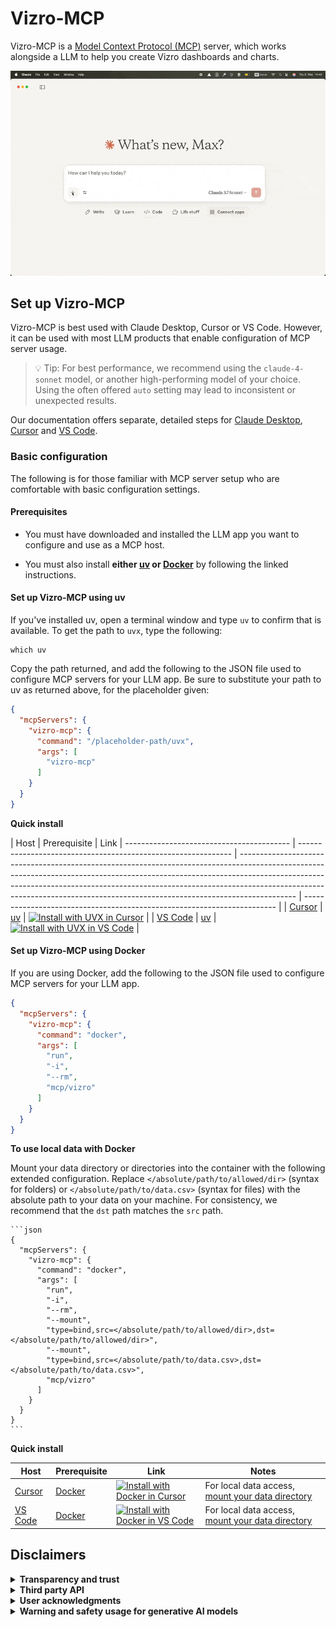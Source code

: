 <!-- <a href="https://glama.ai/mcp/servers/@mckinsey/vizro">
  <img width="380" height="200" src="https://glama.ai/mcp/servers/@mckinsey/vizro/badge" />
</a> -->

# Vizro-MCP

Vizro-MCP is a [Model Context Protocol (MCP)](https://modelcontextprotocol.io/) server, which works alongside a LLM to help you create Vizro dashboards and charts.

<img src="docs/assets/images/vizro-mcp.gif" width="600" alt="Vizro-MCP Demo">

## Set up Vizro-MCP

Vizro-MCP is best used with Claude Desktop, Cursor or VS Code. However, it can be used with most LLM products that enable configuration of MCP server usage.

> 💡 Tip: For best performance, we recommend using the `claude-4-sonnet` model, or another high-performing model of your choice. Using the often offered `auto` setting may lead to inconsistent or unexpected results.

Our documentation offers separate, detailed steps for [Claude Desktop](./docs/pages/guides/set-up-vizro-mcp-with-claude.md), [Cursor](./docs/pages/guides/set-up-vizro-mcp-with-cursor.md) and [VS Code](./docs/pages/guides/set-up-vizro-mcp-with-vscode.md).

### Basic configuration

The following is for those familiar with MCP server setup who are comfortable with basic configuration settings.

#### Prerequisites

- You must have downloaded and installed the LLM app you want to configure and use as a MCP host.

- You must also install **either [uv](https://docs.astral.sh/uv/getting-started/installation/) or [Docker](https://www.docker.com/get-started/)** by following the linked instructions.

#### Set up Vizro-MCP using uv

If you've installed uv, open a terminal window and type `uv` to confirm that is available. To get the path to `uvx`, type the following:

```shell
which uv
```

Copy the path returned, and add the following to the JSON file used to configure MCP servers for your LLM app. Be sure to substitute your path to uv as returned above, for the placeholder given:

```json
{
  "mcpServers": {
    "vizro-mcp": {
      "command": "/placeholder-path/uvx",
      "args": [
        "vizro-mcp"
      ]
    }
  }
}
```

**Quick install**

| Host | Prerequisite | Link | ----------------------------------------- | ------------------------------------------------------------- | -------------------------------------------------------------------------------------------------------------------------------------------------------------------------------------------------------------------------------------------------------------------------------------------------------------------------------------- | ----------------------------------------------------------------------- | | [Cursor](https://www.cursor.com/) | [uv](https://docs.astral.sh/uv/getting-started/installation/) | [![Install with UVX in Cursor](https://img.shields.io/badge/Cursor-Install-0098FF?style=flat-square&logo=visualstudiocode&logoColor=white)](https://cursor.com/install-mcp?name=vizro-mcp&config=eyJjb21tYW5kIjoidXZ4IHZpenJvLW1jcCJ9) | | [VS Code](https://code.visualstudio.com/) | [uv](https://docs.astral.sh/uv/guides/tools/) | [![Install with UVX in VS Code](https://img.shields.io/badge/VS_Code-Install-0098FF?style=flat-square&logo=visualstudiocode&logoColor=white)](https://insiders.vscode.dev/redirect/mcp/install?name=vizro-mcp&config=%7B%22command%22%3A%22uvx%22%2C%22args%22%3A%5B%22vizro-mcp%22%5D%7D) |

#### Set up Vizro-MCP using Docker

If you are using Docker, add the following to the JSON file used to configure MCP servers for your LLM app.

```json
{
  "mcpServers": {
    "vizro-mcp": {
      "command": "docker",
      "args": [
        "run",
        "-i",
        "--rm",
        "mcp/vizro"
      ]
    }
  }
}
```

**To use local data with Docker**

Mount your data directory or directories into the container with the following extended configuration. Replace `</absolute/path/to/allowed/dir>` (syntax for folders) or `</absolute/path/to/data.csv>` (syntax for files) with the absolute path to your data on your machine. For consistency, we recommend that the `dst` path matches the `src` path.

````
```json
{
  "mcpServers": {
    "vizro-mcp": {
      "command": "docker",
      "args": [
        "run",
        "-i",
        "--rm",
        "--mount",
        "type=bind,src=</absolute/path/to/allowed/dir>,dst=</absolute/path/to/allowed/dir>",
        "--mount",
        "type=bind,src=</absolute/path/to/data.csv>,dst=</absolute/path/to/data.csv>",
        "mcp/vizro"
      ]
    }
  }
}
```
````

**Quick install**

| Host                                      | Prerequisite                                  | Link                                                                                                                                                                                                                                                                                                                                   | Notes                                                                   |
| ----------------------------------------- | --------------------------------------------- | -------------------------------------------------------------------------------------------------------------------------------------------------------------------------------------------------------------------------------------------------------------------------------------------------------------------------------------- | ----------------------------------------------------------------------- |
| [Cursor](https://www.cursor.com/)         | [Docker](https://www.docker.com/get-started/) | [![Install with Docker in Cursor](https://img.shields.io/badge/Cursor-Install-0098FF?style=flat-square&logo=visualstudiocode&logoColor=white)](https://cursor.com/install-mcp?name=vizro-mcp&config=eyJjb21tYW5kIjoiZG9ja2VyIHJ1biAtaSAtLXJtIG1jcC92aXpybyJ9)                                                                          | For local data access, [mount your data directory](#setup-instructions) |
| [VS Code](https://code.visualstudio.com/) | [Docker](https://www.docker.com/get-started/) | [![Install with Docker in VS Code](https://img.shields.io/badge/VS_Code-Install-0098FF?style=flat-square&logo=visualstudiocode&logoColor=white)](https://insiders.vscode.dev/redirect/mcp/install?name=vizro-mcp&config=%7B%22command%22%3A%22docker%22%2C%22args%22%3A%5B%22run%22%2C%22-i%22%2C%22--rm%22%2C%22mcp%2Fvizro%22%5D%7D) | For local data access, [mount your data directory](#setup-instructions) |

## Disclaimers

<details>
<summary><strong>Transparency and trust</strong></summary>

MCP servers are a relatively new concept, and it is important to be transparent about what the tools are capable of so you can make an informed choice as a user. Overall, the Vizro MCP server only reads data, and never writes, deletes or modifies any data on your machine.

</details>

<details>
<summary><strong>Third party API</strong></summary>

Users are responsible for anything done via their host LLM application.

Users are responsible for procuring any and all rights necessary to access any third-party generative AI tools and for complying with any applicable terms or conditions thereof.

Users are wholly responsible for the use and security of the third-party generative AI tools and of Vizro.

</details>

<details>
<summary><strong>User acknowledgments</strong></summary>

Users acknowledge and agree that:

Any results, options, data, recommendations, analyses, code, or other information (“Outputs”) generated by any third-party generative AI tools (“GenAI Tools”) may contain some inaccuracies, biases, illegitimate, potentially infringing, or otherwise inappropriate content that may be mistaken, discriminatory, or misleading.

McKinsey & Company:

(i) expressly disclaims the accuracy, adequacy, timeliness, reliability, merchantability, fitness for a particular purpose, non-infringement, safety or completeness of any Outputs,

(ii) shall not be liable for any errors, omissions, or other defects in, delays or interruptions in such Outputs, or for any actions taken in reliance thereon, and

(iii) shall not be liable for any alleged violation or infringement of any right of any third party resulting from the users’ use of the GenAI Tools and the Outputs.

The Outputs shall be verified and validated by the users and shall not be used without human oversight and as a sole basis for making decisions impacting individuals.

Users remain solely responsible for the use of the Output, in particular, the users will need to determine the level of human oversight needed to be given the context and use case, as well as for informing the users’ personnel and other affected users about the nature of the GenAI Output. Users are also fully responsible for their decisions, actions, use of Vizro and Vizro-MCP and compliance with applicable laws, rules, and regulations, including but not limited to confirming that the Outputs do not infringe any third-party rights.

</details>

<details>
<summary><strong>Warning and safety usage for generative AI models</strong></summary>

Vizro-MCP is used by generative AI models because large language models (LLMs) represent significant advancements in the AI field. However, as with any powerful tool, there are potential risks associated with connecting to a generative AI model.

We recommend users research and understand the selected model before using Vizro-MCP. We also recommend users to check the MCP server code before using it.

Users are encouraged to treat AI-generated content as supplementary, always apply human judgment, approach with caution, review the relevant disclaimer page, and consider the following:

<ol>
<li>Hallucination and misrepresentation</li>
Generative models can potentially generate information while appearing factual, being entirely fictitious or misleading.

The vendor models might lack real-time knowledge or events beyond its last updates. Vizro-MCP output may vary and you should always verify critical information. It is the user's responsibility to discern the accuracy, consistent, and reliability of the generated content.

<li>Unintended and sensitive output</li>
The outputs from these models can be unexpected, inappropriate, or even harmful. Users as human in the loop is an essential part. Users must check and interpret the final output. It is necessary to approach the generated content with caution, especially when shared or applied in various contexts.

<li>Data privacy</li>
Your data is sent to model vendors if you connect to LLMs via their APIs. For example, if you connect to the model from OpenAI, your data will be sent to OpenAI via their API. Users should be cautious about sharing or inputting any personal or sensitive information.

<li>Bias and fairness</li>
Generative AI can exhibit biases present in their training data. Users need to be aware of and navigate potential biases in generated outputs and be cautious when interpreting the generated content.

<li>Malicious use</li>
These models can be exploited for various malicious activities. Users should be cautious about how and where they deploy and access such models.
</ol>
It's crucial for users to remain informed, cautious, and ethical in their applications.

</details>
